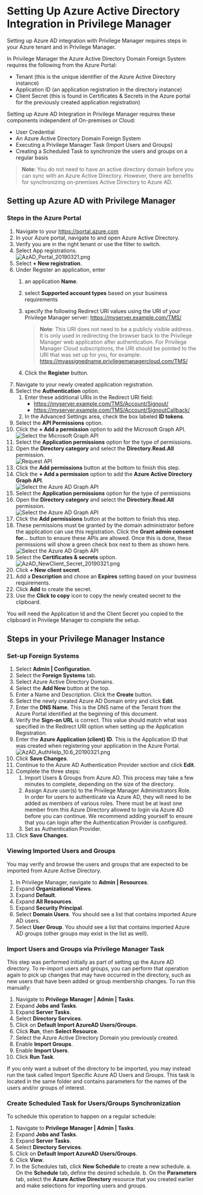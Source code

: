 [title]: # (Set Up Azure Active Directory Integration in Privilege Manager)
[tags]: # (Azure AD,integration,Privilege Manager)
[priority]: # (9020)
# Setting Up Azure Active Directory Integration in Privilege Manager

Setting up Azure AD integration with Privilege Manager requires steps in your Azure tenant and in Privilege Manager.

In Privilege Manager the Azure Active Directory Domain Foreign System requires the following from the Azure Portal:

* Tenant (this is the unique identifier of the Azure Active Directory instance)
* Application ID (an application registration in the directory instance)
* Client Secret (this is found in Certificates & Secrets in the Azure portal for the previously created application registration)

Setting up Azure AD Integration in Privilege Manager requires these components independent of On-premises or Cloud:

* User Credential
* An Azure Active Directory Domain Foreign System
* Executing a Privilege Manager Task (Import Users and Groups)
* Creating a Scheduled Task to synchronize the users and groups on a regular basis

>**Note**:
>You do not need to have an active directory domain before you can sync with an Azure Active Directory. However, there are benefits for synchronizing on-premises Active Directory to Azure AD. 

<!-- TODO, which is useful in support of: 
* TBD
-->

## Setting up Azure AD with Privilege Manager

### Steps in the Azure Portal

1. Navigate to your https://portal.azure.com
1. In your Azure portal, navigate to and open Azure Active Directory.
1. Verify you are in the right tenant or use the filter to switch.
1. Select App registrations.<br/>
   ![AzAD_Portal_20190321.png](images/kb_ad_sync/AzAD_Portal_20190321.png)
1. Select __+ New registration__.
1. Under Register an application, enter
   1. an application __Name__.
   1. select __Supported account types__ based on your business requirements
   1. specify the following Redirect URI values using the URI of your Privilege Manager server:
      https://myserver.example.com/TMS/

      >**Note**:
      >This URI does not need to be a publicly visible address. It is only used in redirecting the browser back to the Privilege Manager web application after authentication.
      >For Privilege Manager Cloud subscriptions, the URI should be pointed to the URI that was set up for you, for example: https://myassignedname.privilegemanagercloud.com/TMS/
    
   1. Click the __Register__ button.
1. Navigate to your newly created application registration.
1. Select the __Authentication__ option.
   1. Enter these additional URIs in the Redirect URI field:
      * https://myserver.example.com/TMS/Account/Signout/ 
      * https://myserver.example.com/TMS/Account/SignoutCallback/
   1. In the Advanced Settings area, check the box labeled __ID tokens__.
1. Select the __API Permissions__ option.
1. Click the __+ Add a permission__ option to add the Microsoft Graph API.<br/>
   ![Select the Microsoft Graph API](images/kb_ad_sync/AzAD_Select_MS_Graph_API_20190411.png)
1. Select the __Application permissions__ option for the type of permissions.
1. Open the __Directory category__ and select the __Directory.Read.All__ permission.<br/>
   ![Request API](images/kb_ad_sync/AzAD_Request_API_20190411.png)
1. Click the __Add permissions__ button at the bottom to finish this step.
1. Click the __+ Add a permission__ option to add the __Azure Active Directory Graph API__.<br/>
   ![Select the Azure AD Graph API](images/kb_ad_sync/AzAD_Select_AzAD_Graph_API_20190411.png)
1. Select the __Application permissions__ option for the type of permissions
1. Open the __Directory category__ and select the __Directory.Read.All__ permission.<br/>
   ![Select the Azure AD Graph API](images/kb_ad_sync/AzAD_ADGraph_Request_API_20190411.png)
1. Click the __Add permissions__ button at the bottom to finish this step.
1. These permissions must be granted by the domain administrator before the application can use this registration. Click the __Grant admin consent for...__ button to ensure these APIs are allowed. Once this is done, these permissions will show a green check box next to them as shown here.<br/>
   ![Select the Azure AD Graph API](images/kb_ad_sync/AzAD_Grant_Admin_20190411.png)
1. Select the __Certificates & secrets__ option.<br/>
   ![AzAD_NewClient_Secret_20190321.png](images/kb_ad_sync/AzAD_NewClient_Secret_20190321.png)  
1. Click __+ New client secret__.  
1. Add a __Description__ and chose an __Expires__ setting based on your business requirements.
1. Click __Add__ to create the secret.
1. Use the __Click to copy__ icon to copy the newly created secret to the clipboard.

You will need the Application Id and the Client Secret you copied to the clipboard in Privilege Manager to complete the setup.

## Steps in your Privilege Manager Instance

### Set-up Foreign Systems

1. Select __Admin | Configuration__.  
1. Select the __Foreign Systems__ tab.
1. Select Azure Active Directory Domains.
1. Select the __Add New__ button at the top.  
1. Enter a Name and Description. Click the __Create__ button.
1. Select the newly created Azure AD Domain entry and click __Edit__.  
1. Enter the __DNS Name__. This is the DNS name of the Tenant from the Azure Portal identified at the beginning of this document.
1. Verify the __Sign-on URL__ is correct. This value should match what was specified in the Redirect URI option when setting up the Application Registration.
1. Enter the __Azure Application (client) ID__. This is the Application ID that was created when registering your application in the Azure Portal.<br/>
   ![AzAD_AuthHelp_10.6_20190321.png](images/kb_ad_sync/AzAD_AuthHelp_10.6_20190321.png)
1. Click __Save Changes__.
1. Continue to the Azure AD Authentication Provider section and click __Edit__.
1. Complete the three steps:
   1. Import Users & Groups from Azure AD. This process may take a few minutes to complete, depending on the size of the directory.
   1. Assign Azure user(s) to the Privilege Manager Administrators Role. In order for users to authenticate via Azure AD, they will need to be added as members of various roles. There must be at least one member from this Azure Directory allowed to login via Azure AD before you can continue. We recommend adding yourself to ensure that you can login after the Authentication Provider is configured.
   1. Set as Authentication Provider.
1. Click __Save Changes__.

### Viewing Imported Users and Groups

You may verify and browse the users and groups that are expected to be imported from Azure Active Directory.

1. In Privilege Manager, navigate to __Admin | Resources__.
1. Expand __Organizational Views__.
1. Expand __Default__.
1. Expand __All Resources__.
1. Expand __Security Principal__.
1. Select __Domain Users__. You should see a list that contains imported Azure AD users.
1. Select __User Group__. You should see a list that contains imported Azure AD groups (other groups may exist in the list as well).

### Import Users and Groups via Privilege Manager Task

This step was performed initially as part of setting up the Azure AD directory. To re-import users and groups, you can perform that operation again to pick up changes that may have occurred in the directory, such as new users that have been added or group membership changes. To run this manually:

1. Navigate to __Privilege Manager | Admin | Tasks__.
1. Expand __Jobs and Tasks__.
1. Expand __Server Tasks__.
1. Select __Directory Services__.
1. Click on __Default Import AzureAD Users/Groups__.
1. Click __Run__, then __Select Resource__.
1. Select the Azure Active Directory Domain you previously created.
1. Enable __Import Groups__.
1. Enable __Import Users__.
1. Click __Run Task__.

If you only want a subset of the directory to be imported, you may instead run the task called Import Specific Azure AD Users and Groups. This task is located in the same folder and contains parameters for the names of the users and/or groups of interest.

### Create Scheduled Task for Users/Groups Synchronization

To schedule this operation to happen on a regular schedule:

1. Navigate to __Privilege Manager | Admin | Tasks__.
1. Expand __Jobs and Tasks__.
1. Expand __Server Tasks__.
1. Select __Directory Services__.
1. Click on __Default Import AzureAD Users/Groups__.
1. Click __View__.
1. In the Schedules tab, click __New Schedule__ to create a new schedule.
   a. On the __Schedule__ tab, define the desired schedule.
   b. On the __Parameters__ tab, select the __Azure Active Directory__ resource that you created earlier and make selections for importing users and groups.